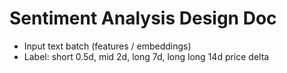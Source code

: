 # Sentiment Analysis Design Doc
* Input text batch (features / embeddings)
* Label: short 0.5d, mid 2d, long 7d, long long 14d price delta